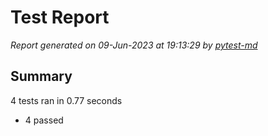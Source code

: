 # Test Report

*Report generated on 09-Jun-2023 at 19:13:29 by [pytest-md]*

[pytest-md]: https://github.com/hackebrot/pytest-md

## Summary

4 tests ran in 0.77 seconds

- 4 passed
